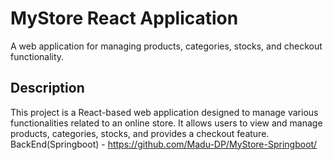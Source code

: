 # MyStore React Application

A web application for managing products, categories, stocks, and checkout functionality.

## Description

This project is a React-based web application designed to manage various functionalities related to an online store. It allows users to view and manage products, categories, stocks, and provides a checkout feature.
BackEnd(Springboot) - https://github.com/Madu-DP/MyStore-Springboot/


